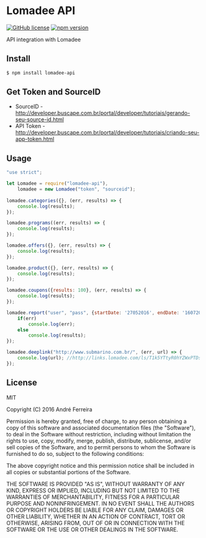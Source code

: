 # Lomadee API

[![GitHub license](https://img.shields.io/badge/license-MIT-blue.svg)](https://raw.githubusercontent.com/andrehrf/lomadee-api-nodejs/master/LICENSE)
[![npm version](https://badge.fury.io/js/lomadee-api.svg)](https://badge.fury.io/js/lomadee-api)

API integration with Lomadee

## Install

```bash
$ npm install lomadee-api
```

## Get Token and SourceID

* SourceID - http://developer.buscape.com.br/portal/developer/tutoriais/gerando-seu-source-id.html
* API Token - http://developer.buscape.com.br/portal/developer/tutoriais/criando-seu-app-token.html

## Usage

```js
"use strict";

let Lomadee = require("lomadee-api"),
    lomadee = new Lomadee("token", "sourceid");
    
lomadee.categories({}, (err, results) => {
    console.log(results);
});

lomadee.programs((err, results) => {
    console.log(results);
});

lomadee.offers({}, (err, results) => {
    console.log(results);
});

lomadee.product({}, (err, results) => {
    console.log(results);
});

lomadee.coupons({results: 100}, (err, results) => {
    console.log(results);
});

lomadee.report("user", "pass", {startDate: '27052016', endDate: '16072016', eventStatus: 0, publisherId: 'your publisher id'}, (err, results) => {
    if(err)
        console.log(err);
    else
        console.log(results);
});

lomadee.deeplink("http://www.submarino.com.br/", (err, url) => {
    console.log(url); //http://links.lomadee.com/ls/T1k5YTtyR0hYZWxPTDszNTcwMTM4ODswOzk1MjswOzU3NjY7QlI7MztodHRwJTNBJTJGJTJGd3d3LnN1Ym1hcmluby5jb20uYnIlMkY7MDsw.html
});
```

## License

  MIT
  
  Copyright (C) 2016 André Ferreira

  Permission is hereby granted, free of charge, to any person obtaining a copy of this software and associated documentation files (the "Software"), to deal in the Software without restriction, including without limitation the rights to use, copy, modify, merge, publish, distribute, sublicense, and/or sell copies of the Software, and to permit persons to whom the Software is furnished to do so, subject to the following conditions:

  The above copyright notice and this permission notice shall be included in all copies or substantial portions of the Software.

  THE SOFTWARE IS PROVIDED "AS IS", WITHOUT WARRANTY OF ANY KIND, EXPRESS OR IMPLIED, INCLUDING BUT NOT LIMITED TO THE WARRANTIES OF MERCHANTABILITY, FITNESS FOR A PARTICULAR PURPOSE AND NONINFRINGEMENT. IN NO EVENT SHALL THE AUTHORS OR COPYRIGHT HOLDERS BE LIABLE FOR ANY CLAIM, DAMAGES OR OTHER LIABILITY, WHETHER IN AN ACTION OF CONTRACT, TORT OR OTHERWISE, ARISING FROM, OUT OF OR IN CONNECTION WITH THE SOFTWARE OR THE USE OR OTHER DEALINGS IN THE SOFTWARE.